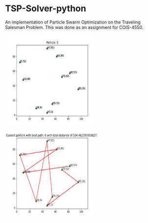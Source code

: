 # TSP-Solver-python
An implementation of Particle Swarm Optimization on the Traveling Salesman Problem. This was done as an assignment for COIS-4550.


<img src="Iterations.gif" alt="Current iteration" title="Iteration Animation" width="300" height="300">
<img src="CurrentBest.gif" alt="Current best route" title="Current Best Route Animation" width="300" height="300">